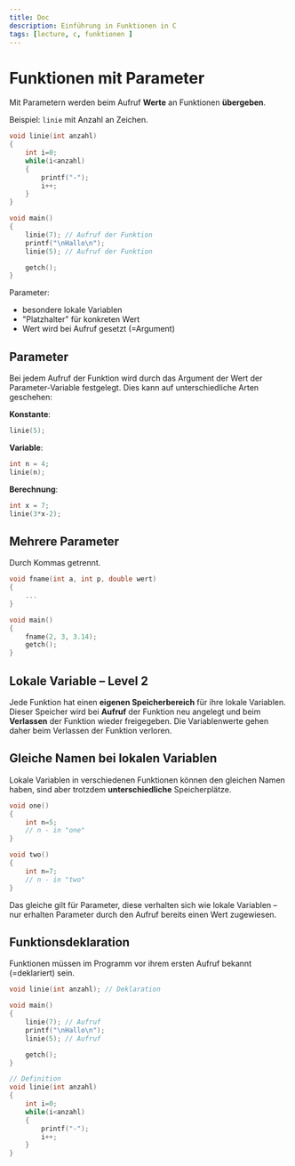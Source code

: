 ```yaml
---
title: Doc
description: Einführung in Funktionen in C
tags: [lecture, c, funktionen ]
---
```


# Funktionen mit Parameter

Mit Parametern werden beim Aufruf **Werte** an Funktionen **übergeben**.

Beispiel:  `linie` mit Anzahl an Zeichen.


```c
void linie(int anzahl)
{
    int i=0;
    while(i<anzahl)
    {
        printf("-");
        i++;
    }
}
```

```c
void main()
{
    linie(7); // Aufruf der Funktion
    printf("\nHallo\n");
    linie(5); // Aufruf der Funktion

    getch();
}
```



Parameter:

- besondere lokale Variablen
- "Platzhalter" für konkreten Wert
- Wert wird bei Aufruf gesetzt (=Argument)




## Parameter

Bei jedem Aufruf der Funktion wird durch das Argument der Wert der Parameter-Variable festgelegt. Dies kann auf unterschiedliche Arten geschehen:

**Konstante**:


```c
linie(5);
```

**Variable**:

```c
int n = 4;
linie(n);
```

**Berechnung**:

```c
int x = 7;
linie(3*x-2);
```




## Mehrere Parameter

Durch Kommas getrennt.
```c
void fname(int a, int p, double wert)
{
    ...
}

void main()
{
    fname(2, 3, 3.14);
    getch();
}
```



## Lokale Variable – Level 2


Jede Funktion hat einen **eigenen Speicherbereich** für ihre lokale Variablen. Dieser Speicher wird bei **Aufruf** der Funktion neu angelegt und beim **Verlassen** der Funktion wieder freigegeben. Die Variablenwerte gehen daher beim Verlassen der Funktion verloren.



## Gleiche Namen bei lokalen Variablen

Lokale Variablen in verschiedenen Funktionen können den gleichen Namen haben, sind aber trotzdem **unterschiedliche** Speicherplätze. 

```c
void one()
{
    int n=5;
    // n - in "one"
} 
```



```c
void two()
{
    int n=7;
    // n - in "two"
} 
```

Das gleiche gilt für Parameter, diese verhalten sich wie lokale Variablen – nur erhalten Parameter durch den Aufruf bereits einen Wert zugewiesen.



## Funktionsdeklaration

Funktionen müssen im Programm vor ihrem ersten Aufruf bekannt (=deklariert) sein.



```c
void linie(int anzahl); // Deklaration

void main()
{
    linie(7); // Aufruf
    printf("\nHallo\n");
    linie(5); // Aufruf

    getch();
}

// Definition
void linie(int anzahl)
{
    int i=0;
    while(i<anzahl)
    {
        printf("-");
        i++;
    }
}
```




